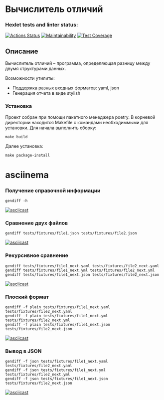 # Вычислитель отличий

### Hexlet tests and linter status:
[![Actions Status](https://github.com/FooXeeD/python-project-50/workflows/hexlet-check/badge.svg)](https://github.com/FooXeeD/python-project-50/actions)
[![Maintainability](https://api.codeclimate.com/v1/badges/774f84b0806dd382c24d/maintainability)](https://codeclimate.com/github/FooXeeD/python-project-50/maintainability)
[![Test Coverage](https://api.codeclimate.com/v1/badges/774f84b0806dd382c24d/test_coverage)](https://codeclimate.com/github/FooXeeD/python-project-50/test_coverage)
## Описание

Вычислитель отличий – программа, определяющая разницу между двумя структурами данных.

Возможности утилиты:

- Поддержка разных входных форматов: yaml, json
- Генерация отчета в виде stylish

### Установка
Проект собран при помощи пакетного менеджера poetry. В корневой директории находится Makefile с командами необходиммыми для установки.
Для начала выполнить сборку:
```commandline
make build
```
Далее установка:
```commandline
make package-install
```
# asciinema
### Получение справочной информации
```commandline
gendiff -h
```
[![asciicast](https://asciinema.org/a/v1srkhXjeG5mQA4xH1HyDVG9k.svg)](https://asciinema.org/a/v1srkhXjeG5mQA4xH1HyDVG9k)

### Сравнение двух файлов
```commandline
gendiff tests/fixtures/file1.json tests/fixtures/file2.json
```
[![asciicast](https://asciinema.org/a/628068.svg)](https://asciinema.org/a/628068)

### Рекурсивное сравнение
```commandline
gendiff tests/fixtures/file1_next.yaml tests/fixtures/file2_next.yaml
gendiff tests/fixtures/file1_next.yml tests/fixtures/file2_next.yml
gendiff tests/fixtures/file1_next.json tests/fixtures/file2_next.json
```
[![asciicast](https://asciinema.org/a/628081.svg)](https://asciinema.org/a/628081)

### Плоский формат
```commandline
gendiff -f plain tests/fixtures/file1_next.yaml tests/fixtures/file2_next.yaml
gendiff -f plain tests/fixtures/file1_next.yml tests/fixtures/file2_next.yml
gendiff -f plain tests/fixtures/file1_next.json tests/fixtures/file2_next.json
```
[![asciicast](https://asciinema.org/a/628085.svg)](https://asciinema.org/a/628085)

### Вывод в JSON
```commandline
gendiff -f json tests/fixtures/file1_next.yaml tests/fixtures/file2_next.yaml
gendiff -f json tests/fixtures/file1_next.yml tests/fixtures/file2_next.yml
gendiff -f json tests/fixtures/file1_next.json tests/fixtures/file2_next.json
```
[![asciicast](https://asciinema.org/a/628087.svg)](https://asciinema.org/a/628087)